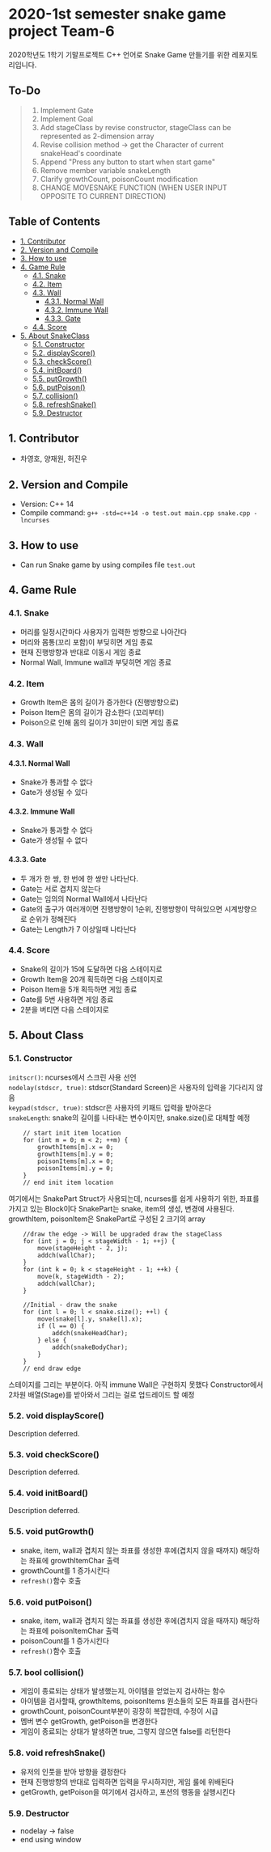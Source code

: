 # 2020-1st semester snake game project Team-6
2020학년도 1학기 기말프로젝트 C++ 언어로 Snake Game 만들기를 위한 레포지토리입니다.

## To-Do
> 1. Implement Gate
> 2. Implement Goal
> 3. Add stageClass by revise constructor, stageClass can be represented as 2-dimension array
> 4. Revise collision method -> get the Character of current snakeHead's coordinate
> 5. Append "Press any button to start when start game"
> 6. Remove member variable snakeLength
> 7. Clarify growthCount, poisonCount modification
> 8. CHANGE MOVESNAKE FUNCTION (WHEN USER INPUT OPPOSITE TO CURRENT DIRECTION)
## Table of Contents
- [1. Contributor](#1-contributor)
- [2. Version and Compile](#2-version-and-compile)
- [3. How to use](#3-how-to-use)
- [4. Game Rule](#4-game-rule)
    - [4.1. Snake](#41-snake)
    - [4.2. Item](#42-item)
    - [4.3. Wall](#43-wall)
        - [4.3.1. Normal Wall](#431-normal-wall)
        - [4.3.2. Immune Wall](#432-immune-wall)
        - [4.3.3. Gate](#433-gatePair)
    - [4.4. Score](#44-score)
- [5. About SnakeClass](#5-about-class)
    - [5.1. Constructor](#51-constructor)
    - [5.2. displayScore()](#52-displayscore)
    - [5.3. checkScore()](#53-checkscore)
    - [5.4. initBoard()](#54-initboard)
    - [5.5. putGrowth()](#55-putgrowth)
    - [5.6. putPoison()](#56-putpoison)
    - [5.7. collision()](#57-collision)
    - [5.8. refreshSnake()](#58-movesnake)
    - [5.9. Destructor](#59-destructor)

## 1. Contributor
- 차영호, 양재원, 허진우
## 2. Version and Compile
- Version: C++ 14
- Compile command: `g++ -std=c++14 -o test.out main.cpp snake.cpp -lncurses`
## 3. How to use
- Can run Snake game by using compiles file `test.out`
## 4. Game Rule
### 4.1. Snake
- 머리를 일정시간마다 사용자가 입력한 방향으로 나아간다
- 머리와 몸통(꼬리 포함)이 부딪히면 게임 종료
- 현재 진행방향과 반대로 이동시 게임 종료
- Normal Wall, Immune wall과 부딪히면 게임 종료
### 4.2. Item
- Growth Item은 몸의 길이가 증가한다 (진행방향으로)
- Poison Item은 몸의 길이가 감소한다 (꼬리부터)
- Poison으로 인해 몸의 길이가 3미만이 되면 게임 종료
### 4.3. Wall
#### 4.3.1. Normal Wall
- Snake가 통과할 수 없다
- Gate가 생성될 수 있다
#### 4.3.2. Immune Wall
- Snake가 통과할 수 없다
- Gate가 생성될 수 없다
#### 4.3.3. Gate
- 두 개가 한 쌍, 한 번에 한 쌍만 나타난다.
- Gate는 서로 겹치지 않는다
- Gate는 임의의 Normal Wall에서 나타난다
- Gate의 출구가 여러개이면 진행방향이 1순위, 진행방향이 막혀있으면 시계방향으로 순위가 정해진다
- Gate는 Length가 7 이상일때 나타난다
### 4.4. Score
- Snake의 길이가 15에 도달하면 다음 스테이지로
- Growth Item을 20개 획득하면 다음 스테이지로
- Poison Item을 5개 획득하면 게임 종료
- Gate를 5번 사용하면 게임 종료
- 2분을 버티면 다음 스테이지로
## 5. About Class
### 5.1. Constructor
`initscr()`: ncurses에서 스크린 사용 선언  
`nodelay(stdscr, true)`: stdscr(Standard Screen)은 사용자의 입력을 기다리지 않음  
`keypad(stdscr, true)`: stdscr은 사용자의 키패드 입력을 받아온다  
`snakeLength`: snake의 길이를 나타내는 변수이지만, snake.size()로 대체할 예정

```
    // start init item location
    for (int m = 0; m < 2; ++m) {
        growthItems[m].x = 0;
        growthItems[m].y = 0;
        poisonItems[m].x = 0;
        poisonItems[m].y = 0;
    }
    // end init item location
```
여기에서는 SnakePart Struct가 사용되는데, ncurses를 쉽게 사용하기 위한, 좌표를 가지고 있는 Block이다
SnakePart는 snake, item의 생성, 변경에 사용된다. growthItem, poisonItem은 SnakePart로 구성된 2 크기의 array
```
    //draw the edge -> Will be upgraded draw the stageClass
    for (int j = 0; j < stageWidth - 1; ++j) {
        move(stageHeight - 2, j);
        addch(wallChar);
    }
    for (int k = 0; k < stageHeight - 1; ++k) {
        move(k, stageWidth - 2);
        addch(wallChar);
    }

    //Initial - draw the snake
    for (int l = 0; l < snake.size(); ++l) {
        move(snake[l].y, snake[l].x);
        if (l == 0) {
            addch(snakeHeadChar);
        } else {
            addch(snakeBodyChar);
        }
    }
    // end draw edge
```
스테이지를 그리는 부분이다. 아직 immune Wall은 구현하지 못했다
Constructor에서 2차원 배열(Stage)를 받아와서 그리는 걸로 업드레이드 할 예정
### 5.2. void displayScore()
Description deferred.
### 5.3. void checkScore()
Description deferred.
### 5.4. void initBoard()
Description deferred.
### 5.5. void putGrowth()
- snake, item, wall과 겹치지 않는 좌표를 생성한 후에(겹치지 않을 때까지) 해당하는 좌표에 growthItemChar 출력
- growthCount를 1 증가시킨다
- `refresh()`함수 호출
### 5.6. void putPoison()
- snake, item, wall과 겹치지 않는 좌표를 생성한 후에(겹치지 않을 때까지) 해당하는 좌표에 poisonItemChar 출력
- poisonCount를 1 증가시킨다
- `refresh()`함수 호출
### 5.7. bool collision()
- 게임이 종료되는 상태가 발생했는지, 아이템을 얻었는지 검사하는 함수
- 아이템을 검사할때, growthItems, poisonItems 원소들의 모든 좌표를 검사한다
- growthCount, poisonCount부분이 굉장히 복잡한데, 수정이 시급
- 멤버 변수 getGrowth, getPoison을 변경한다
- 게임이 종료되는 상태가 발생하면 true, 그렇지 않으면 false를 리턴한다
### 5.8. void refreshSnake()
- 유저의 인풋을 받아 방향을 결정한다
- 현재 진행방향의 반대로 입력하면 입력을 무시하지만, 게임 룰에 위배된다
- getGrowth, getPoison을 여기에서 검사하고, 포션의 행동을 실행시킨다
### 5.9. Destructor
- nodelay -> false
- end using window
